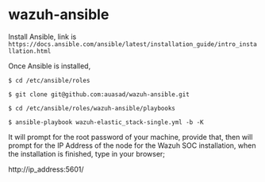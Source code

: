 # wazuh-ansible

Install Ansible, link is
`https://docs.ansible.com/ansible/latest/installation_guide/intro_installation.html`

Once Ansible is installed, 

`$ cd /etc/ansible/roles`

`$ git clone git@github.com:auasad/wazuh-ansible.git`

`$ cd /etc/ansible/roles/wazuh-ansible/playbooks`

`$ ansible-playbook wazuh-elastic_stack-single.yml -b -K`

It will prompt for the root password of your machine, provide that,
then will prompt for the IP Address of the node for the Wazuh SOC installation, when the installation is finished, type in your browser;

http://ip_address:5601/

